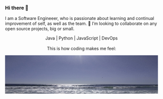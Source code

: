 ### Hi there 👋
I am a Software Engineeer, who is passionate
about learning and continual improvement of self, as well as the team.
 👯 I’m looking to collaborate on any open source projects, big or small. </br>
                                                                           <p align="center">Java | Python | JavaScript | DevOps</Br></br>
                                                                     This is how coding makes me feel:</p>
<img src = "pic01.jpg">
 

<!--
**Dalinkw3nt/Dalinkw3nt** is a ✨ _special_ ✨ repository because its `README.md` (this file) appears on your GitHub profile.

Here are some ideas to get you started:

- 🔭 I’m currently working on ...
- 🌱 I’m currently learning ...
- 👯 I’m looking to collaborate on ...
- 🤔 I’m looking for help with ...
- 💬 Ask me about ...
- 📫 How to reach me: ...
- 😄 Pronouns: ...
- ⚡ Fun fact: ...
-->
